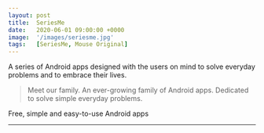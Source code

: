 ```yaml
---
layout: post
title:  SeriesMe
date:   2020-06-01 09:00:00 +0000
image:  '/images/seriesme.jpg'
tags:   [SeriesMe, Mouse Original]
---
```


A series of Android apps designed with the users on mind to solve everyday problems and to embrace their lives.

>Meet our family. An ever-growing family of Android apps. Dedicated to solve simple everyday problems.

Free, simple and easy-to-use Android apps

***
